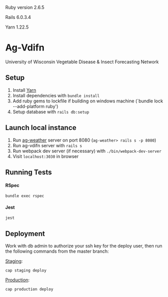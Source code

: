 Ruby version 2.6.5

Rails 6.0.3.4

Yarn 1.22.5

# Ag-Vdifn
University of Wisconsin Vegetable Disease & Insect Forecasting Network

## Setup
1. Install [Yarn](https://classic.yarnpkg.com/en/)
2. Install dependencies with `bundle install`
3. Add ruby gems to lockfile if building on windows machine (`bundle lock --add-platform ruby')
4. Setup database with `rails db:setup`

## Launch local instance
1. Run [ag-weather](https://github.com/adorableio/ag-weather) server on port 8080 (`ag-weather> rails s -p 8080`)
2. Run ag-vdifn server with `rails s`
3. Run webpack dev server (if necessary) with `./bin/webpack-dev-server`
4. Visit `localhost:3030` in browser

## Running Tests
#### RSpec
```
bundle exec rspec
```
#### Jest
```
jest
```

## Deployment
Work with db admin to authorize your ssh key for the deploy user, then run the following commands from the master branch:

[Staging](https://dev.agweather.cals.wisc.edu/vdifn):
```
cap staging deploy
```

[Production](https://agweather.cals.wisc.edu/vdifn):
```
cap production deploy
```
